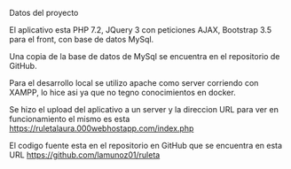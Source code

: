 Datos del proyecto

El aplicativo esta PHP 7.2, JQuery 3 con peticiones AJAX, Bootstrap 3.5 para el front, con base de datos MySql.

Una copia de la base de datos de MySql se encuentra en el repositorio de GitHub.

Para el desarrollo local se utilizo apache como server corriendo con XAMPP, lo hice asi ya que no tegno conocimientos en docker.

Se hizo el upload del aplicativo a un server y la direccion URL para ver en funcionamiento el mismo es esta
https://ruletalaura.000webhostapp.com/index.php

El codigo fuente esta en el repositorio en GitHub que se encuentra en esta URL
https://github.com/lamunoz01/ruleta